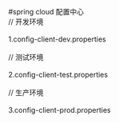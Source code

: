 #spring cloud 配置中心<br>
// 开发环境<br>  
1.config-client-dev.properties<br>  
// 测试环境<br>  
2.config-client-test.properties<br>  
// 生产环境<br>  
3.config-client-prod.properties<br>  
